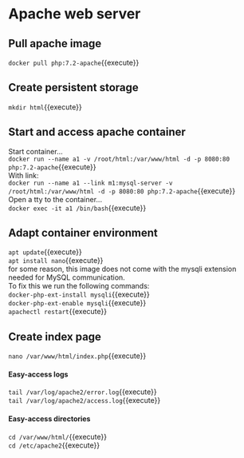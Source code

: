 
# Apache web server

## Pull apache image
`docker pull php:7.2-apache`{{execute}}  

## Create persistent storage
`mkdir html`{{execute}}  

## Start and access apache container
Start container...  
`docker run --name a1 -v /root/html:/var/www/html -d -p 8080:80 php:7.2-apache`{{execute}}  
With link:  
`docker run --name a1 --link m1:mysql-server -v /root/html:/var/www/html -d -p 8080:80 php:7.2-apache`{{execute}}  
Open a tty to the container...  
`docker exec -it a1 /bin/bash`{{execute}}  

## Adapt container environment
`apt update`{{execute}}  
`apt install nano`{{execute}}  
for some reason, this image does not come with the mysqli extension needed for MySQL communication.  
To fix this we run the following commands:  
`docker-php-ext-install mysqli`{{execute}}  
`docker-php-ext-enable mysqli`{{execute}}  
`apachectl restart`{{execute}}  
## Create index page
`nano /var/www/html/index.php`{{execute}}  

#### Easy-access logs
`tail /var/log/apache2/error.log`{{execute}}  
`tail /var/log/apache2/access.log`{{execute}}  
#### Easy-access directories
`cd /var/www/html/`{{execute}}  
`cd /etc/apache2`{{execute}}  
